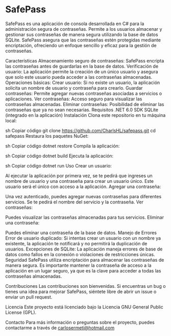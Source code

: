 # SafePass

SafePass es una aplicación de consola desarrollada en C# para la administración segura de contraseñas. Permite a los usuarios almacenar y gestionar sus contraseñas de manera segura utilizando la base de datos SQLite. SafePass asegura que las contraseñas estén protegidas mediante encriptación, ofreciendo un enfoque sencillo y eficaz para la gestión de contraseñas.

Características
Almacenamiento seguro de contraseñas: SafePass encripta las contraseñas antes de guardarlas en la base de datos.
Verificación de usuario: La aplicación permite la creación de un único usuario y asegura que solo este usuario pueda acceder a las contraseñas almacenadas.
Operaciones básicas:
Crear usuario: Si no existe un usuario, la aplicación solicita un nombre de usuario y contraseña para crearlo.
Guardar contraseñas: Permite agregar nuevas contraseñas asociadas a servicios o aplicaciones.
Ver contraseñas: Acceso seguro para visualizar las contraseñas almacenadas.
Eliminar contraseñas: Posibilidad de eliminar las contraseñas que ya no sean necesarias.
Requisitos
.NET 6.0 SDK
SQLite (integrado en la aplicación)
Instalación
Clona este repositorio en tu máquina local:

sh
Copiar código
git clone https://github.com/CharlsHL/safepass.git
cd safepass
Restaura los paquetes NuGet:

sh
Copiar código
dotnet restore
Compila la aplicación:

sh
Copiar código
dotnet build
Ejecuta la aplicación:

sh
Copiar código
dotnet run
Uso
Crear un usuario:

Al ejecutar la aplicación por primera vez, se te pedirá que ingreses un nombre de usuario y una contraseña para crear un usuario único.
Este usuario será el único con acceso a la aplicación.
Agregar una contraseña:

Una vez autenticado, puedes agregar nuevas contraseñas para diferentes servicios.
Se te pedirá el nombre del servicio y la contraseña.
Ver contraseñas:

Puedes visualizar las contraseñas almacenadas para tus servicios.
Eliminar una contraseña:

Puedes eliminar una contraseña de la base de datos.
Manejo de Errores
Error de usuario duplicado: Si intentas crear un usuario con un nombre ya existente, la aplicación te notificará y no permitirá la duplicación de usuarios.
Excepciones de SQLite: La aplicación maneja errores de base de datos como fallos en la conexión o violaciones de restricciones únicas.
Seguridad
SafePass utiliza encriptación para almacenar las contraseñas de manera segura. Es importante mantener la contraseña de acceso a la aplicación en un lugar seguro, ya que es la clave para acceder a todas las contraseñas almacenadas.

Contribuciones
Las contribuciones son bienvenidas. Si encuentras un bug o tienes una idea para mejorar SafePass, siéntete libre de abrir un issue o enviar un pull request.

Licencia
Este proyecto está licenciado bajo la Licencia GNU General Public License (GPL).

Contacto
Para más información o preguntas sobre el proyecto, puedes contactarme a través de carlosermeti@hotmail.com


